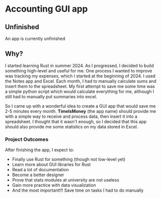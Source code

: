 # Accounting GUI app

## Unfinished
An app is currently unfinished

## Why?
I started learning Rust in summer 2024. As I progressed, I decided to build something high-level and useful for me. 
One process I wanted to improve was tracking my expenses, which I started at the beginning of 2024. I used the Notes app and Excel. Each month, I had to manually calculate sums and insert them to the spreadsheet. My first attempt to save me some time was a simple python script which would calculate everything for me, although
I still had to manually put summaries into excel. 

So I came up with a wonderful idea to create a GUI app that would save me 2-5 minutes every month. **TimeIsMoney** (the app name) should provide me with a simple way to receive and process data, then insert it into a spreadsheet. I thought that it wasn't enough, so I decided that this app should also provide me some statistics on my data stored in Excel. 

### Project Outcomes
After finishing the app, I expect to:
- Finally use Rust for something (though not low-level yet)
- Learn more about GUI libraries for Rust
- Read a lot of documentation
- Become a better designer
- Prove that stats modules at university are not useless
- Gain more practice with data visualization
- And the most important!!! Save time on tasks I had to do manually 
